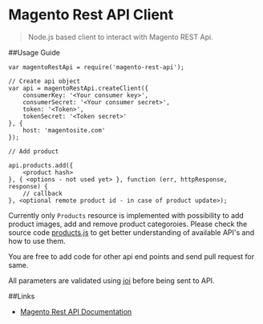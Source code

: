 Magento Rest API Client
=====

> Node.js based client to interact with Magento REST Api.

##Usage Guide

    var magentoRestApi = require('magento-rest-api');

    // Create api object
    var api = magentoRestApi.createClient({
        consumerKey: '<Your consumer key>',
        consumerSecret: '<Your consumer secret>',
        token: '<Token>',
        tokenSecret: '<Token secret>'
    }, {
        host: 'magentosite.com'
    });

    // Add product

    api.products.add({
        <product hash>
    }, { <options - not used yet> }, function (err, httpResponse, response) {
        // callback
    }, <optional remote product id - in case of product update>);

Currently only `Products` resource is implemented with possibility to add product images, add and remove product categoroies. Please check the source code [products.js]() to get better understanding of available API's and how to use them. 

You are free to add code for other api end points and send pull request for same.

All parameters are validated using [joi](https://github.com/hapijs/joi) before being sent to API.

##Links

- [Magento Rest API Documentation](http://www.magentocommerce.com/api/rest/introduction.html)
